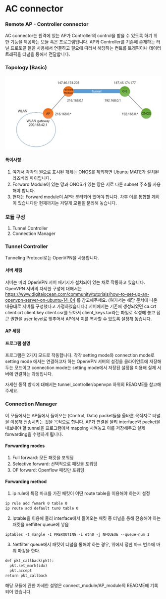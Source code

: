 # AC connector
### Remote AP - Controller connector

AC connector는 원격에 있는 AP가 Controller의 control을 받을 수 있도록 하기 위한 기능을 제공하는 모듈 혹은 프로그램입니다.
AP와 Controller를 기존에 존재하는 터널 프로토콜 들을 사용해서 연결하고 필요에 따라서 해당하는
컨트롤 트래픽이나 데이터 트래픽을 터널을 통해서 전달합니다.

### Topology (Basic)
![Topology image](/README_images/topology.PNG)

#### 특이사항  
1. 여기서 각각의 원으로 표시된 개체는 ONOS를 제외하면 Ubuntu MATE가 설치된 라즈베리 파이입니다.
2. Forward Module이 있는 망과 ONOS가 있는 망은 서로 다른 subnet 주소를 사용해야 합니다.
3. 현재는 Forward module이 AP와 분리되어 있어야 합니다. 차후 이를 통합할 계획이 있습니다만 현재까지는 저렇게 모듈을 분리해 놓습니다.

### 모듈 구성
1. Tunnel Controller
2. Connection Manager

### Tunnel Controller
Tunneling Protocol로는 OpenVPN을 사용합니다.

#### 서버 세팅
서버는 미리 OpenVPN 서버 패키지가 설치되어 있는 채로 작동하고 있습니다. 
OpenVPN 서버의 자세한 구성에 대해서는 https://www.digitalocean.com/community/tutorials/how-to-set-up-an-openvpn-server-on-ubuntu-14-04 를 참고해주세요. (여기서는 해당 문서에 나온 내용대로 서버를 구성했다고 가정하였습니다.)
서버에서는 기존에 생성되었던 ca.crt client.crt client.key client.csr를 모아서 client_keys.tar라는 파일로 작성해 놓고 접근 권한을 user level로 맞추어서 AP에서 이를 복사할 수 있도록 설정해 놓습니다.

#### AP 세팅
#### 프로그램 설명
프로그램은 2가지 모드로 작동합니다. 각각 setting mode와 connection mode로 setting mode 에서는 연결하고자 하는 OpenVPN 서버의 설정을 클라이언트에 저장해 두는 모드이고 connection mode는 setting mode에서 저장된 설정을 이용해 실제 서버에 연결하는 과정입니다.

자세한 동작 방식에 대해서는 tunnel_controller/openvpn 하위의 README를 참고해주세요.

### Connection Manager
이 모듈에서는 AP들에서 들어오는 (Control, Data) packet들을 올바른 목적지로 터널을 이용해 전송시키는 것을 목적으로 합니다.
AP가 연결된 물리 interface와 packet을 내보내야 할 tunnel을 프로그램에서 mapping 시켜놓고 이를 저장해두고
실제 forwarding을 수행하게 됩니다.

#### Forwarding modes
1. Full forward: 모든 패킷을 포워딩
2. Selective forward: 선택적으로 패킷을 포워딩
3. OF forward: Openflow 패킷만 포워딩

#### Forwarding method
1. ip rule에 특정 마크를 가진 패킷이 어떤 route table을 이용해야 하는지 설정  
  ```
  ip rule add fwmark 0 table 0
  ip route add default tun0 table 0
  ```    
  
2. Iptable을 이용해 물리 interface에서 들어오는 패킷 중 터널을 통해 전송해야 하는 패킷을 netfilter queue에 넣음
  ```
  iptables -t mangle -I PREROUTING -i eth0 -j NFQUEUE --queue-num 1
  ```

3. Netfilter queue에서 패킷이 터널을 통해야 하는 경우, 위에서 정한 마크 번호에 마춰 마킹을 한다.
  ```
  def pkt_callback(pkt): 
    pkt.set_mark(idx)
    pkt.accept
  return pkt_callback
  ```

해당 모듈에 관한 자세한 설명은 connect_module/AP_module의 README에 기록되어 있습니다.




